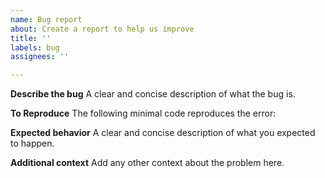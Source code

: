 ```yaml
---
name: Bug report
about: Create a report to help us improve
title: ''
labels: bug
assignees: ''

---
```


**Describe the bug**
A clear and concise description of what the bug is.

**To Reproduce**
The following minimal code reproduces the error:

**Expected behavior**
A clear and concise description of what you expected to happen.

**Additional context**
Add any other context about the problem here.
